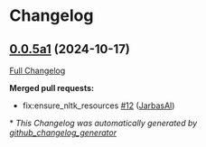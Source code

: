 # Changelog

## [0.0.5a1](https://github.com/OpenVoiceOS/ovos-skill-wordnet/tree/0.0.5a1) (2024-10-17)

[Full Changelog](https://github.com/OpenVoiceOS/ovos-skill-wordnet/compare/0.0.4...0.0.5a1)

**Merged pull requests:**

- fix:ensure\_nltk\_resources [\#12](https://github.com/OpenVoiceOS/ovos-skill-wordnet/pull/12) ([JarbasAl](https://github.com/JarbasAl))



\* *This Changelog was automatically generated by [github_changelog_generator](https://github.com/github-changelog-generator/github-changelog-generator)*
